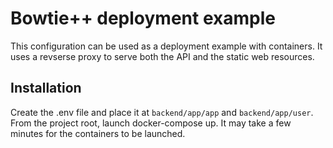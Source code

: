 # Bowtie++ deployment example

This configuration can be used as a deployment example with containers. It uses a revserse proxy to serve both the API and the static web resources.

## Installation
Create the .env file and place it at `backend/app/app` and `backend/app/user`.
From the project root, launch docker-compose up. It may take a few minutes for the containers to be launched.

